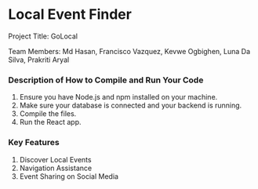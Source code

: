 # Local Event Finder

Project Title: GoLocal

Team Members: Md Hasan, Francisco Vazquez, Kevwe Ogbighen, Luna Da Silva, Prakriti Aryal     

### Description of How to Compile and Run Your Code 

1. Ensure you have Node.js and npm installed on your machine.
2. Make sure your database is connected and your backend is running.
3. Compile the files.
4. Run the React app.

### Key Features 
1. Discover Local Events
2. Navigation Assistance
3. Event Sharing on Social Media
